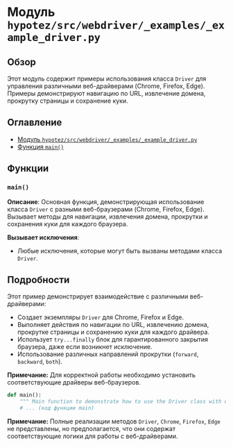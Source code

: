 # Модуль `hypotez/src/webdriver/_examples/_example_driver.py`

## Обзор

Этот модуль содержит примеры использования класса `Driver` для управления различными веб-драйверами (Chrome, Firefox, Edge).  Примеры демонстрируют навигацию по URL, извлечение домена, прокрутку страницы и сохранение куки.

## Оглавление

- [Модуль `hypotez/src/webdriver/_examples/_example_driver.py`](#модуль-hypotezsrcwebdriver_examples_example_driverpy)
- [Функция `main()`](#функция-main)


## Функции

### `main()`

**Описание**: Основная функция, демонстрирующая использование класса `Driver` с разными веб-браузерами (Chrome, Firefox, Edge).  Вызывает методы для навигации, извлечения домена, прокрутки и сохранения куки для каждого браузера.


**Вызывает исключения**:
- Любые исключения, которые могут быть вызваны методами класса `Driver`.


## Подробности

Этот пример демонстрирует взаимодействие с различными веб-драйверами:
- Создает экземпляры `Driver` для Chrome, Firefox и Edge.
- Выполняет действия по навигации по URL, извлечению домена, прокрутке страницы и сохранению куки для каждого драйвера.
- Использует `try...finally` блок для гарантированного закрытия браузера, даже если возникнет исключение.
- Использование различных направлений прокрутки (`forward`, `backward`, `both`).

**Примечание:** Для корректной работы необходимо установить соответствующие драйверы веб-браузеров.


```python
def main():
    """ Main function to demonstrate how to use the Driver class with different web browsers."""
    # ... (код функции main)
```

**Примечание:** Полные реализации методов `Driver`, `Chrome`, `Firefox`, `Edge` не представлены, но предполагается, что они содержат соответствующие логики для работы с веб-драйверами.